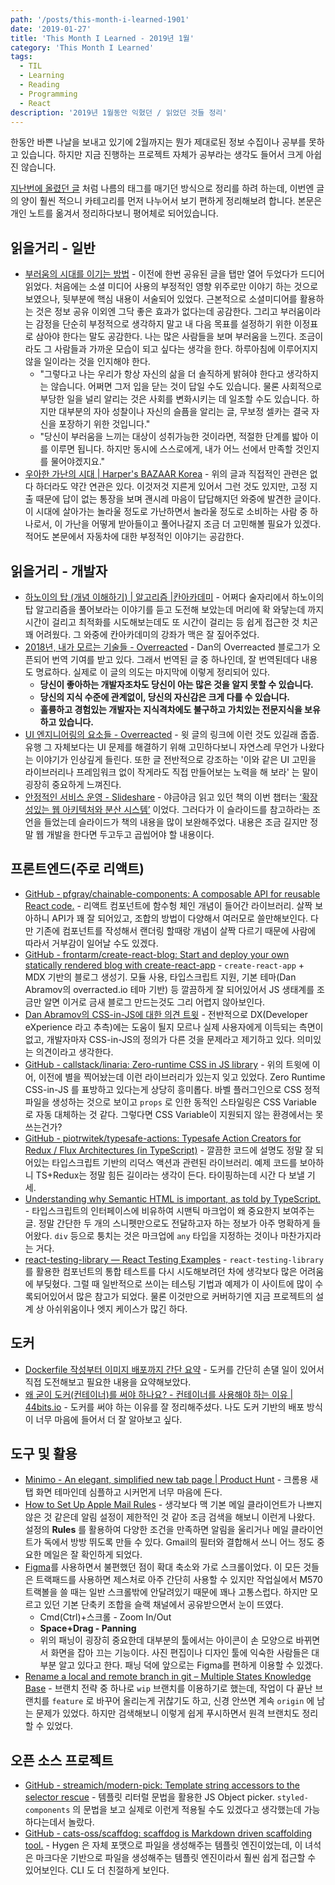 ```yaml
---
path: '/posts/this-month-i-learned-1901'
date: '2019-01-27'
title: 'This Month I Learned - 2019년 1월'
category: 'This Month I Learned'
tags:
  - TIL
  - Learning
  - Reading
  - Programming
  - React
description: '2019년 1월동안 익혔던 / 읽었던 것들 정리'
---
```


한동안 바쁜 나날을 보내고 있기에 2월까지는 뭔가 제대로된 정보 수집이나 공부를 못하고 있습니다. 하지만 지금 진행하는 프로젝트 자체가 공부라는 생각도 들어서 크게 아쉽진 않습니다.

[지난번에 올렸던 글](https://adhrinae.github.io/posts/today-i-learned-best-2018) 처럼 나름의 태그를 매기던 방식으로 정리를 하려 하는데, 이번엔 글의 양이 훨씬 적으니 카테고리를 먼저 나누어서 보기 편하게 정리해보려 합니다. 본문은 개인 노트를 옮겨서 정리하다보니 평어체로 되어있습니다.

## 읽을거리 - 일반

- [부러움의 시대를 이기는 방법](http://newspeppermint.com/2018/11/05/m-envy/) - 이전에 한번 공유된 글을 탭만 열어 두었다가 드디어 읽었다. 처음에는 소셜 미디어 사용의 부정적인 영향 위주로만 이야기 하는 것으로 보였으나, 뒷부분에 핵심 내용이 서술되어 있었다. 근본적으로 소셜미디어를 활용하는 것은 정보 공유 이외엔 그닥 좋은 효과가 없다는데 공감한다. 그리고 부러움이라는 감정을 단순히 부정적으로 생각하지 말고 내 다음 목표를 설정하기 위한 이정표로 삼아야 한다는 말도 공감한다. 나는 많은 사람들을 보며 부러움을 느낀다. 조금이라도 그 사람들과 가까운 모습이 되고 싶다는 생각을 한다. 하루아침에 이루어지지 않을 일이라는 것을 인지해야 한다.
  - "그렇다고 나는 우리가 항상 자신의 삶을 더 솔직하게 밝혀야 한다고 생각하지는 않습니다. 어쩌면 그저 입을 닫는 것이 답일 수도 있습니다. 물론 사회적으로 부당한 일을 널리 알리는 것은 사회를 변화시키는 데 일조할 수도 있습니다. 하지만 대부분의 자아 성찰이나 자신의 슬픔을 알리는 글, 무보정 셀카는 결국 자신을 포장하기 위한 것입니다."
  - "당신이 부러움을 느끼는 대상이 성취가능한 것이라면, 적절한 단계를 밟아 이를 이루면 됩니다. 하지만 동시에 스스로에게, 내가 어느 선에서 만족할 것인지를 물어야겠지요."
- [우아한 가난의 시대 | Harper's BAZAAR Korea](http://harpersbazaar.co.kr/life/%EC%9A%B0%EC%95%84%ED%95%9C-%EA%B0%80%EB%82%9C%EC%9D%98-%EC%8B%9C%EB%8C%80) - 위의 글과 직접적인 관련은 없다 하더라도 약간 연관은 있다. 이것저것 지른게 있어서 그런 것도 있지만, 고정 지출 때문에 답이 없는 통장을 보며 괜시레 마음이 답답해지던 와중에 발견한 글이다. 이 시대에 살아가는 놀라울 정도로 가난하면서 놀라울 정도로 소비하는 사람 중 하나로서, 이 가난을 어떻게 받아들이고 풀어나갈지 조금 더 고민해볼 필요가 있겠다. 적어도 본문에서 자동차에 대한 부정적인 이야기는 공감한다.

## 읽을거리 - 개발자

- [하노이의 탑 (개념 이해하기) | 알고리즘 |칸아카데미](https://ko.khanacademy.org/computing/computer-science/algorithms/towers-of-hanoi/a/towers-of-hanoi) - 어쩌다 술자리에서 하노이의 탑 알고리즘을 풀어보라는 이야기를 듣고 도전해 보았는데 머리에 확 와닿는데 까지 시간이 걸리고 최적화를 시도해보는데도 또 시간이 걸리는 등 쉽게 접근한 것 치곤 꽤 어려웠다. 그 와중에 칸아카데미의 강좌가 맥은 잘 짚어주었다.
- [2018년, 내가 모르는 기술들 - Overreacted](https://overreacted.io/ko/things-i-dont-know-as-of-2018/) - Dan의 Overreacted 블로그가 오픈되어 번역 기여를 받고 있다. 그래서 번역된 글 중 하나인데, 잘 번역된데다 내용도 명료하다. 실제로 이 글의 의도는 마지막에 이렇게 정리되어 있다.
  - **당신이 좋아하는 개발자조차도 당신이 아는 많은 것을 알지 못할 수 있습니다.**
  - **당신의 지식 수준에 관계없이, 당신의 자신감은 크게 다를 수 있습니다.**
  - **훌륭하고 경험있는 개발자는 지식격차에도 불구하고 가치있는 전문지식을 보유하고 있습니다.**
- [UI 엔지니어링의 요소들 - Overreacted](https://overreacted.io/ko/the-elements-of-ui-engineering/) - 윗 글의 링크에 이런 것도 있길래 줍줍. 유행 그 자체보다는 UI 문제를 해결하기 위해 고민하다보니 자연스레 무언가 나왔다는 이야기가 인상깊게 들린다. 또한 글 전반적으로 강조하는 '이와 같은 UI 고민을 라이브러리나 프레임워크 없이 작게라도 직접 만들어보는 노력을 해 보라' 는 말이 굉장히 중요하게 느껴진다.
- [안정적인 서비스 운영 - Slideshare](https://www.slideshare.net/cybaek/201403) - 야금야금 읽고 있던 책의 이번 챕터는 [‘확장성있는 웹 아키텍처와 분산 시스템’](http://aosabook.org/en/distsys.html) 이었다. 그러다가 이 슬라이드를 참고하라는 조언을 들었는데 슬라이드가 책의 내용을 많이 보완해주었다. 내용은 조금 길지만 정말 웹 개발을 한다면 두고두고 곱씹어야 할 내용이다.

## 프론트엔드(주로 리액트)

- [GitHub - pfgray/chainable-components: A composable API for reusable React code.](https://github.com/pfgray/chainable-components) - 리액트 컴포넌트에 함수헝 체인 개념이 들어간 라이브러리. 살짝 보아하니 API가 꽤 잘 되어있고, 조합의 방법이 다양해서 여러모로 쓸만해보인다. 다만 기존에 컴포넌트를 작성해서 랜더링 할때랑 개념이 살짝 다르기 때문에 사람에 따라서 거부감이 일어날 수도 있겠다.
- [GitHub - frontarm/create-react-blog: Start and deploy your own statically rendered blog with create-react-app](https://github.com/frontarm/create-react-blog) - `create-react-app` + MDX 기반의 블로그 생성기. 모듈 사용, 타입스크립트 지원, 기본 테마(Dan Abramov의 overracted.io 테마 기반) 등 깔끔하게 잘 되어있어서 JS 생태계를 조금만 알면 이거로 금새 블로그 만드는것도 그리 어렵지 않아보인다.
- [Dan Abramov의 CSS-in-JS에 대한 의견 트윗](https://twitter.com/dan_abramov/status/1084089632562823168) - 전반적으로 DX(Developer eXperience 라고 추측)에는 도움이 될지 모르나 실제 사용자에게 이득되는 측면이 없고, 개발자마자 CSS-in-JS의 정의가 다른 것을 문제라고 제기하고 있다. 의미있는 의견이라고 생각한다.
- [GitHub - callstack/linaria: Zero-runtime CSS in JS library](https://github.com/callstack/linaria) - 위의 트윗에 이어, 이전에 별을 찍어놨는데 이런 라이브러리가 있는지 잊고 있었다. Zero Runtime CSS-in-JS 를 표방하고 있다는게 상당히 흥미롭다. 바벨 플러그인으로 CSS 정적 파일을 생성하는 것으로 보이고 `props` 로 인한 동적인 스타일링은 CSS Variable 로 자동 대체하는 것 같다. 그렇다면 CSS Variable이 지원되지 않는 환경에서는 못쓰는건가?
- [GitHub - piotrwitek/typesafe-actions: Typesafe Action Creators for Redux / Flux Architectures (in TypeScript)](https://github.com/piotrwitek/typesafe-actions) - 깔끔한 코드에 설명도 정말 잘 되어있는 타입스크립트 기반의 리덕스 액션과 관련된 라이브러리. 예제 코드를 보아하니 TS+Redux는 정말 힘든 길이라는 생각이 든다. 타이핑하는데 시간 다 보낼 기세.
- [Understanding why Semantic HTML is important, as told by TypeScript.](https://medium.com/@mandy.michael/understanding-why-semantic-html-is-important-as-told-by-typescript-bd71ad41e6c4) - 타입스크립트의 인터페이스에 비유하여 시맨틱 마크업이 왜 중요한지 보여주는 글. 정말 간단한 두 개의 스니펫만으로도 전달하고자 하는 정보가 아주 명확하게 들어왔다. `div` 등으로 퉁치는 것은 마크업에 `any` 타입을 지정하는 것이나 마찬가지라는 거다.
- [react-testing-library — React Testing Examples](https://react-testing-examples.com) - `react-testing-library`  를 활용한 컴포넌트의 통합 테스트를 다시 시도해보려던 차에 생각보다 많은 어려움에 부딪혔다. 그럴 때 일반적으로 쓰이는 테스팅 기법과 예제가 이 사이트에 많이 수록되어있어서 많은 참고가 되었다. 물론 이것만으로 커버하기엔 지금 프로젝트의 설계 상 아쉬위움이나 엣지 케이스가 많긴 하다.

## 도커

- [Dockerfile 작성부터 이미지 배포까지 간단 요약](https://adhrinae.github.io/posts/docker-101) - 도커를 간단히 손댈 일이 있어서 직접 도전해보고 필요한 내용을 요약해보았다.
- [왜 굳이 도커(컨테이너)를 써야 하나요? - 컨테이너를 사용해야 하는 이유 | 44bits.io](https://www.44bits.io/ko/post/why-should-i-use-docker-container) - 도커를 써야 하는 이유를 잘 정리해주셨다. 나도 도커 기반의 배포 방식이 너무 마음에 들어서 더 잘 알아보고 싶다.

## 도구 및 활용

- [Minimo - An elegant, simplified new tab page | Product Hunt](https://www.producthunt.com/posts/minimo) - 크롬용 새 탭 화면 테마인데 심플하고 시커먼게 너무 마음에 든다.
- [How to Set Up Apple Mail Rules](https://www.lifewire.com/how-to-set-up-apple-mail-rules-2260876) - 생각보다 맥 기본 메일 클라이언트가 나쁘지 않은 것 같은데 알림 설정이 제한적인 것 같아 조금 검색을 해보니 이런게 나왔다. 설정의 **Rules** 를 활용하여 다양한 조건을 만족하면 알림을 울리거나 메일 클라이언트가 독에서 방방 뛰도록 만들 수 있다. Gmail의 필터와 결합해서 쓰니 어느 정도 중요한 메일은 잘 확인하게 되었다.
- [Figma](https://figma.com)를 사용하면서 불편했던 점이 확대 축소와 가로 스크롤이었다. 이 모든 것들은 트랙패드를 사용하면 제스처로 아주 간단히 사용할 수 있지만 작업실에서 M570 트랙볼을 쓸 때는 일반 스크롤밖에 안달려있기 때문에 꽤나 고통스럽다. 하지만 모르고 있던 기본 단축키 조합을 슬랙 채널에서 공유받으면서 눈이 뜨였다.
  - Cmd(Ctrl)+스크롤 - Zoom In/Out
  - **Space+Drag - Panning**
  - 위의 패닝이 굉장히 중요한데 대부분의 툴에서는 아이콘이 손 모양으로 바뀌면서 화면을 잡아 끄는 기능이다. 사진 편집이나 디자인 툴에 익숙한 사람들은 대부분 알고 있다고 한다. 패닝 덕에 앞으로는 Figma를 편하게 이용할 수 있겠다.
- [Rename a local and remote branch in git – Multiple States Knowledge Base](https://multiplestates.wordpress.com/2015/02/05/rename-a-local-and-remote-branch-in-git/) - 브랜치 전략 중 하나로 `wip` 브랜치를 이용하기로 했는데, 작업이 다 끝난 브랜치를 `feature` 로 바꾸어 올리는게 귀찮기도 하고, 신경 안쓰면 계속 `origin` 에 남는 문제가 있었다. 하지만 검색해보니 이렇게 쉽게 푸시하면서 원격 브랜치도 정리할 수 있었다.

## 오픈 소스 프로젝트

- [GitHub - streamich/modern-pick: Template string accessors to the selector rescue](https://github.com/streamich/modern-pick) - 템플릿 리터럴 문법을 활용한 JS Object picker. `styled-components` 의 문법을 보고 실제로 이런게 적용될 수도 있겠다고 생각했는데 가능하다는데서 놀랐다.
- [GitHub - cats-oss/scaffdog: scaffdog is Markdown driven scaffolding tool.](https://github.com/cats-oss/scaffdog) - Hygen 은 자체 포맷으로 파일을 생성해주는 템플릿 엔진이었는데, 이 녀석은 마크다운 기반으로 파일을 생성해주는 템플릿 엔진이라서 훨씬 쉽게 접근할 수 있어보인다. CLI 도 더 친절하게 보인다.